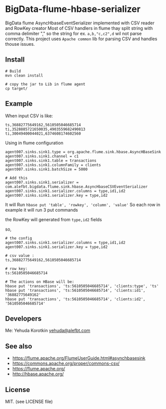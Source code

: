 # BigData-flume-hbase-serializer
BigData flume AsyncHbaseEventSerializer implemented with CSV reader and RowKey creator
Most of CSV handlers in flume thay split string with comma delimiter "," so the string for ex. `a,b,"c,c2",d` wil not parse correctly. 
This project uses `Apache common` lib for parsing CSV and handles thouse issues.

## Install

    # Build 
    mvn clean install
    
    # copy the jar to Lib in flume agent
    cp target/
    
## Example
When input CSV is like:

    ts,36882775649162,5610505046685714
    ti,3528885721650035,4903559682490813
    ti,30049400044021,6374608174602560


Using in flume configuration

	agent007.sinks.sink1.type = org.apache.flume.sink.hbase.AsyncHBaseSink
	agent007.sinks.sink1.channel = c1
	agent007.sinks.sink1.table = transactions
	agent007.sinks.sink1.columnFamily = clients
	agent007.sinks.sink1.batchSize = 5000
	
	# Add this
    agent007.sinks.sink1.serializer = com.alefbt.bigdata.flume.sink.hbase.AsyncHbaseCSVEventSerializer
    agent007.sinks.sink1.serializer.columns = type,id1,id2
    agent007.sinks.sink1.serializer.key = type,id2
    
It will Run `hbase put 'table', 'rowkey', 'column', 'value'`
So each row in example it will run 3 put commands

the RowKey will generated from `type,id2` fields

so, 

    # the config	 
    agent007.sinks.sink1.serializer.columns = type,id1,id2
    agent007.sinks.sink1.serializer.key = type,id2

	# csv value :
    ts,36882775649162,5610505046685714

	# row key:
	ts:5610505046685714
	
	# The actions on HBase will be:
	hbase put 'transactions', 'ts:5610505046685714', 'clients:type', 'ts'
	hbase put 'transactions', 'ts:5610505046685714', 'clients:id1', '36882775649162'
	hbase put 'transactions', 'ts:5610505046685714', 'clients:id2', '5610505046685714'

## Developers
Me: Yehuda Korotkin <yehuda@alefbt.com> 

## See also

 * https://flume.apache.org/FlumeUserGuide.html#asynchbasesink
 * https://commons.apache.org/proper/commons-csv/
 * https://flume.apache.org/
 * http://hbase.apache.org/


## License 
MIT. (see LICENSE file)
 